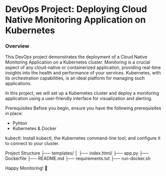 # DevOps Project: Deploying Cloud Native Monitoring Application on Kubernetes

### Overview
This DevOps project demonstrates the deployment of a Cloud Native Monitoring Application on a Kubernetes cluster. Monitoring is a crucial aspect of any cloud-native or containerized application, providing real-time insights into the health and performance of your services. Kubernetes, with its orchestration capabilities, is an ideal platform for managing such applications.

In this project, we will set up a Kubernetes cluster and deploy a monitoring application using a user-friendly interface for visualization and alerting.

Prerequisites
Before you begin, ensure you have the following prerequisites in place:

- Pyhton
- Kubernetes & Docker

kubectl: Install kubectl, the Kubernetes command-line tool, and configure it to connect to your cluster.

Project Structure
├── templates/
│   ├── index.html/
├── app.py
├── Dockerfile
├── README.md
├── requirements.txt
├── run-docker.sh

Happy Monitoring! 🚀
